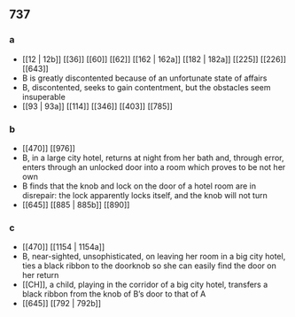 ## 737
### a
- [[12 | 12b]] [[36]] [[60]] [[62]] [[162 | 162a]] [[182 | 182a]] [[225]] [[226]] [[643]] 
- B is greatly discontented because of an unfortunate state of affairs
- B, discontented, seeks to gain contentment, but the obstacles seem insuperable
- [[93 | 93a]] [[114]] [[346]] [[403]] [[785]] 

### b
- [[470]] [[976]] 
- B, in a large city hotel, returns at night from her bath and, through error, enters through an unlocked door into a room which proves to be not her own
- B finds that the knob and lock on the door of a hotel room are in disrepair: the lock apparently locks itself, and the knob will not turn
- [[645]] [[885 | 885b]] [[890]] 

### c
- [[470]] [[1154 | 1154a]] 
- B, near-sighted, unsophisticated, on leaving her room in a big city hotel, ties a black ribbon to the doorknob so she can easily find the door on her return
- [[CH]], a child, playing in the corridor of a big city hotel, transfers a black ribbon from the knob of B’s door to that of A
- [[645]] [[792 | 792b]] 

